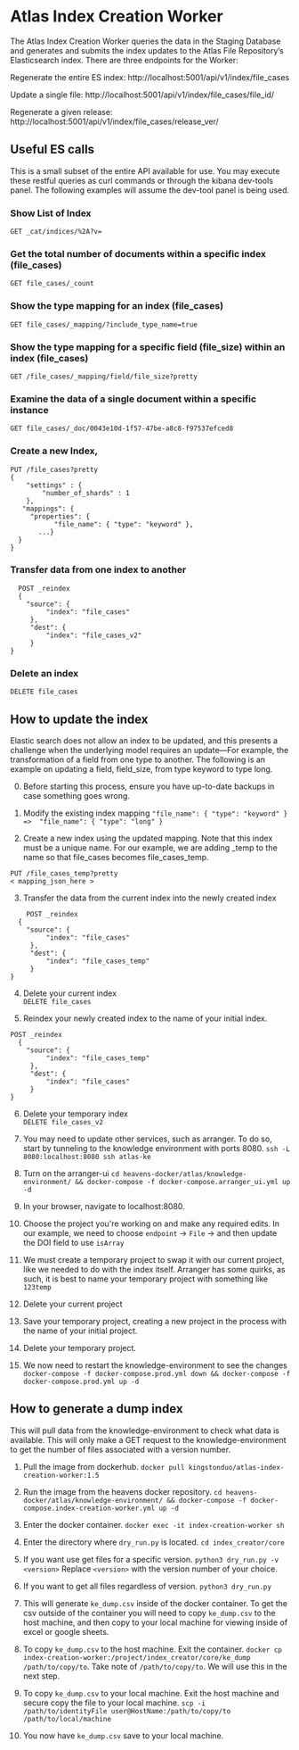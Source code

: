 # Atlas Index Creation Worker

The Atlas Index Creation Worker queries the data in the Staging Database and generates and submits the index updates to the Atlas File Repository’s Elasticsearch index. There are three endpoints for the Worker:

Regenerate the entire ES index:
http://localhost:5001/api/v1/index/file_cases

Update a single file:
http://localhost:5001/api/v1/index/file_cases/file_id/<file uuid>

Regenerate a given release:
http://localhost:5001/api/v1/index/file_cases/release_ver/<release version>


## Useful ES calls
This is a small subset of the entire API available for use. You may execute these restful queries as curl commands or through the kibana dev-tools panel. The following examples will assume the dev-tool panel is being used.
  
### Show List of Index
`GET _cat/indices/%2A?v=`

  ### Get the total number of documents within a specific index (file_cases)
`GET file_cases/_count`

 ### Show the type mapping for an index (file_cases)
`GET file_cases/_mapping/?include_type_name=true`

### Show the type mapping for a specific field (file_size) within an index (file_cases)
`GET /file_cases/_mapping/field/file_size?pretty`

  ### Examine the data of a single document within a specific instance
`GET file_cases/_doc/0043e10d-1f57-47be-a8c8-f97537efced8`
 
  
### Create a new Index,
```
PUT /file_cases?pretty
{
    "settings" : {
        "number_of_shards" : 1
    },
   "mappings": { 
     "properties": { 
		   "file_name": { "type": "keyword" },
       ...}
  }
}
```

### Transfer data from one index to another
```
  POST _reindex 
  {
    "source": {
         "index": "file_cases"
     },
     "dest": {
         "index": "file_cases_v2"
     }
}
```
  
### Delete an index
`DELETE file_cases`


## How to update the index

Elastic search does not allow an index to be updated, and this presents a challenge when the underlying model requires an update—For example, the transformation of a field from one type to another. The following is an example on updating a field, field_size, from type keyword to type long.

0. Before starting this process, ensure you have up-to-date backups in case something goes wrong.
  
1. Modify the existing index mapping
  `"file_name": { "type": "keyword" } =>  "file_name": { "type": "long" }`
  
2. Create a new index using the updated mapping. Note that this index must be a unique name. For our example, we are adding _temp to the name so that file_cases becomes file_cases_temp.
  
  ```
  PUT /file_cases_temp?pretty
  < mapping_json_here >
  ````
    
3. Transfer the data from the current index into the newly created index
```
    POST _reindex 
  {
    "source": {
         "index": "file_cases"
     },
     "dest": {
         "index": "file_cases_temp"
     }
}
```

4. Delete your current index   
`DELETE file_cases`

5. Reindex your newly created index to the name of your initial index.   
```
POST _reindex 
  {
    "source": {
         "index": "file_cases_temp"
     },
     "dest": {
         "index": "file_cases"
     }
}
```

6. Delete your temporary index    
`DELETE file_cases_v2`
 

7. You may need to update other services, such as arranger. To do so, start by tunneling to the knowledge environment with ports 8080.
`ssh -L 8080:localhost:8080 ssh atlas-ke`
    
8. Turn on the arranger-ui
`cd heavens-docker/atlas/knowledge-environment/ && docker-compose -f docker-compose.arranger_ui.yml up -d`
    
9. In your browser, navigate to localhost:8080.

10. Choose the project you're working on and make any required edits. In our example, we need to choose `endpoint` -> `File` -> and then update the DOI field to use `isArray`
    
11. We must create a temporary project to swap it with our current project, like we needed to do with the index itself. Arranger has some quirks, as such, it is best to name your temporary project with something like `123temp`
    
12. Delete your current project
    
13. Save your temporary project, creating a new project in the process with the name of your initial project.
    
14. Delete your temporary project.
  
15. We now need to restart the knowledge-environment to see the changes
`docker-compose -f docker-compose.prod.yml down && docker-compose -f docker-compose.prod.yml up -d`

## How to generate a dump index

This will pull data from the knowledge-environment to check what data is available. This will only make a GET request to the knowledge-environment to get the number of files associated with a version number.

1. Pull the image from dockerhub. `docker pull kingstonduo/atlas-index-creation-worker:1.5`

2. Run the image from the heavens docker repository. `cd heavens-docker/atlas/knowledge-environment/ && docker-compose -f docker-compose.index-creation-worker.yml up -d`

3. Enter the docker container. `docker exec -it index-creation-worker sh`

4. Enter the directory where `dry_run.py` is located. `cd index_creator/core`

5. If you want use get files for a specific version. `python3 dry_run.py -v <version>` Replace `<version>` with the version number of your choice.

6. If you want to get all files regardless of version. `python3 dry_run.py`

7. This will generate `ke_dump.csv` inside of the docker container. To get the csv outside of the container you will need to copy `ke_dump.csv` to the host machine, and then copy to your local machine for viewing inside of excel or google sheets. 

8. To copy `ke_dump.csv` to the host machine. Exit the container. `docker cp index-creation-worker:/project/index_creator/core/ke_dump /path/to/copy/to`. Take note of `/path/to/copy/to`. We will use this in the next step.

9. To copy `ke_dump.csv` to your local machine. Exit the host machine and secure copy the file to your local machine. `scp -i /path/to/identityFile user@HostName:/path/to/copy/to /path/to/local/machine`

10. You now have `ke_dump.csv` save to your local machine.